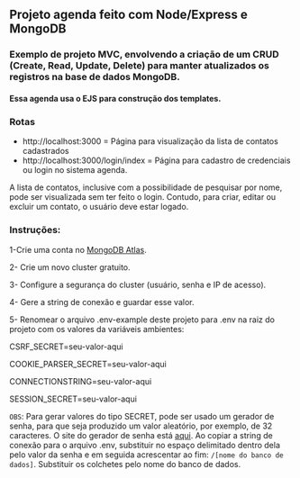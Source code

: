 ## Projeto agenda feito com Node/Express e MongoDB

### Exemplo de projeto MVC, envolvendo a criação de um CRUD (Create, Read, Update, Delete) para manter atualizados os registros na base de dados MongoDB.


#### Essa agenda usa o EJS para construção dos templates.


### Rotas
- http://localhost:3000 = Página para visualização da lista de contatos cadastrados
- http://localhost:3000/login/index = Página para cadastro de credenciais ou login no sistema agenda.

A lista de contatos, inclusive com a possibilidade de pesquisar por nome, pode ser visualizada sem ter feito o login. Contudo, para criar, editar ou excluir um contato, o usuário deve estar logado.

### Instruções:

1-Crie uma conta no [MongoDB Atlas](https://www.mongodb.com/cloud/atlas).

2- Crie um novo cluster gratuito.

3- Configure a segurança do cluster (usuário, senha e IP de acesso).

4- Gere a string de conexão e guardar esse valor.

5- Renomear o arquivo .env-example deste projeto para .env na raiz do projeto com os valores da variáveis ambientes:

CSRF_SECRET=seu-valor-aqui

COOKIE_PARSER_SECRET=seu-valor-aqui

CONNECTIONSTRING=seu-valor-aqui

SESSION_SECRET=seu-valor-aqui


`OBS`: Para gerar valores do tipo SECRET, pode ser usado um gerador de senha, para que seja produzido um valor aleatório, por exemplo, de 32 caracteres. O site do gerador de senha está [aqui](https://www.4devs.com.br/gerador_de_senha).
Ao copiar a string de conexão para o arquivo .env, substituir no espaço delimitado dentro dela pelo valor da senha e em seguida acrescentar ao fim:  `/[nome do banco de dados]`. Substituir os colchetes pelo nome do banco de dados.